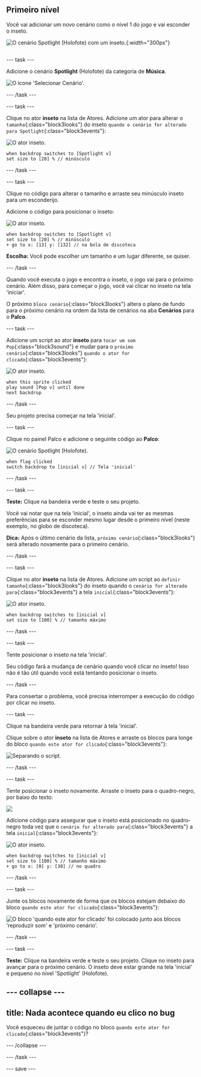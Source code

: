 ## Primeiro nível

<div style="display: flex; flex-wrap: wrap">
<div style="flex-basis: 200px; flex-grow: 1; margin-right: 15px;">
Você vai adicionar um novo cenário como o nível 1 do jogo e vai esconder o inseto.
</div>
<div>

![O cenário Spotlight (Holofote) com um inseto.](images/first-level.png){:width="300px"}

</div>
</div>

--- task ---

Adicione o cenário **Spotlight** (Holofote) da categoria de **Música**.

![O ícone 'Selecionar Cenário'.](images/backdrop-button.png)

--- /task ---

--- task ---

Clique no ator **inseto** na lista de Atores. Adicione um ator para alterar o `tamanho`{:class="block3looks"} do inseto `quando o cenário for alterado para Spotlight`{:class="block3events"}:

![O ator inseto.](images/bug-sprite.png)

```blocks3
when backdrop switches to [Spotlight v]
set size to [20] % // minúsculo
```

--- /task ---

--- task ---

Clique no código para alterar o tamanho e arraste seu minúsculo inseto para um esconderijo.

Adicione o código para posicionar o inseto:

![O ator inseto.](images/bug-sprite.png)

```blocks3
when backdrop switches to [Spotlight v]
set size to [20] % // minúsculo
+ go to x: [13] y: [132] // na bola de discoteca
```

**Escolha:** Você pode escolher um tamanho e um lugar diferente, se quiser.

--- /task ---

Quando você executa o jogo e encontra o inseto, o jogo vai para o próximo cenário. Além disso, para começar o jogo, você vai clicar no inseto na tela 'iniciar'.

O próximo `bloco cenário`{:class="block3looks"} altera o plano de fundo para o próximo cenário na ordem da lista de cenários na aba **Cenários** para o **Palco**.

--- task ---

Adicione um script ao ator **inseto** para `tocar um som Pop`{:class="block3sound"} e mudar para o `próximo cenário`{:class="block3looks"} `quando o ator for clicado`{:class="block3events"}:

![O ator inseto.](images/bug-sprite.png)

```blocks3
when this sprite clicked
play sound [Pop v] until done
next backdrop
```

--- /task ---

Seu projeto precisa começar na tela 'inicial'.

--- task ---

Clique no painel Palco e adicione o seguinte código ao **Palco**:

![O cenário Spotlight (Holofote).](images/stage-image.png)

```blocks3
when flag clicked
switch backdrop to [inicial v] // Tela 'inicial'
```

--- /task ---

--- task ---

**Teste:** Clique na bandeira verde e teste o seu projeto.

Você vai notar que na tela 'inicial', o inseto ainda vai ter as mesmas preferências para se esconder mesmo lugar desde o primeiro nível (neste exemplo, no globo de discoteca).

**Dica:** Após o último cenário da lista, `próximo cenário`{:class="block3looks"} será alterado novamente para o primeiro cenário.

--- /task ---

--- task ---

Clique no ator **inseto** na lista de Atores. Adicione um script ao `definir tamanho`{:class="block3looks"} do inseto quando o `cenário for alterado para`{:class="block3events"} a tela `inicial`{:class="block3events"}:

![O ator inseto.](images/bug-sprite.png)

```blocks3
when backdrop switches to [inicial v]
set size to [100] % // tamanho máximo
```

--- /task ---

--- task ---

Tente posicionar o inseto na tela 'inicial'.

Seu código fará a mudança de cenário quando você clicar no inseto! Isso não é tão útil quando você está tentando posicionar o inseto.

--- /task ---

Para consertar o problema, você precisa interromper a execução do código por clicar no inseto.

--- task ---

Clique na bandeira verde para retornar à tela 'inicial'.

Clique sobre o ator **inseto** na lista de Atores e arraste os blocos para longe do bloco `quando este ator for clicado`{:class="block3events"}:

![Separando o script.](images/breaking-script.png)

--- /task ---

--- task ---

Tente posicionar o inseto novamente. Arraste o inseto para o quadro-negro, por baixo do texto:

![](images/bug-chalkboard.png)

Adicione código para assegurar que o inseto está posicionado no quadro-negro toda vez que o `cenário for alterado para`{:class="block3events"} a tela `inicial`{:class="block3events"}:

![O ator inseto.](images/bug-sprite.png)

```blocks3
when backdrop switches to [inicial v]
set size to [100] % // tamanho máximo
+ go to x: [0] y: [30] // no quadro
```

--- /task ---

--- task ---

Junte os blocos novamente de forma que os blocos estejam debaixo do bloco `quando este ator for clicado`{:class="block3events"}:

![O bloco 'quando este ator for clicado' foi colocado junto aos blocos 'reproduzir som' e 'próximo cenário'.](images/fixed-script.png)

--- /task ---

--- task ---

**Teste:** Clique na bandeira verde e teste o seu projeto. Clique no inseto para avançar para o próximo cenário. O inseto deve estar grande na tela 'inicial' e pequeno no nível 'Spotlight' (Holofote).

--- collapse ---
---
title: Nada acontece quando eu clico no bug
---

Você esqueceu de juntar o código no bloco `quando este ator for clicado`{:class="block3events"}?

--- /collapse ---

--- /task ---

--- save ---
